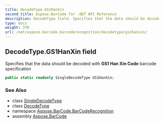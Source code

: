 ```yaml
---
title: DecodeType.GS1HanXin
second_title: Aspose.BarCode for .NET API Reference
description: DecodeType field. Specifies that the data should be decoded with GS1 Han Xin Code barcode specification
type: docs
weight: 370
url: /net/aspose.barcode.barcoderecognition/decodetype/gs1hanxin/
---
```

## DecodeType.GS1HanXin field

Specifies that the data should be decoded with **GS1 Han Xin Code** barcode specification

```csharp
public static readonly SingleDecodeType GS1HanXin;
```

### See Also

* class [SingleDecodeType](../../singledecodetype/)
* class [DecodeType](../)
* namespace [Aspose.BarCode.BarCodeRecognition](../../decodetype/)
* assembly [Aspose.BarCode](../../../)



